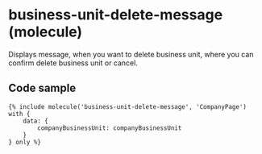 # business-unit-delete-message (molecule)

Displays message, when you want to delete business unit, where you can confirm delete business unit or cancel.

## Code sample

```
{% include molecule('business-unit-delete-message', 'CompanyPage') with {
    data: {
        companyBusinessUnit: companyBusinessUnit
    }
} only %}
```
